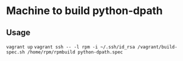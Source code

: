 Machine to build python-dpath
========


Usage
-------
`vagrant up`
`vagrant ssh -- -l rpm -i ~/.ssh/id_rsa /vagrant/build-spec.sh /home/rpm/rpmbuild python-dpath.spec`
